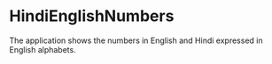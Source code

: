 # HindiEnglishNumbers
The application shows the numbers in English and Hindi expressed in English alphabets. 

